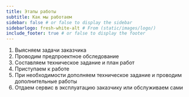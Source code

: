 ```yaml
---
title: Этапы работы
subtitle: Как мы работаем
sidebar: false # or false to display the sidebar
sidebarlogo: fresh-white-alt # From (static/images/logo/)
include_footer: true # or false to display the footer
---
```


1. Выясняем задачи заказчика
2. Проводим предпроектное обследование
3. Составляем техническое задание и план работ
4. Приступаем к работе
5. При необходимости дополняем техническое задание и проводим дополнительные работы
6. Отдаем сервис в эксплуатацию заказчику или обслуживаем сами
